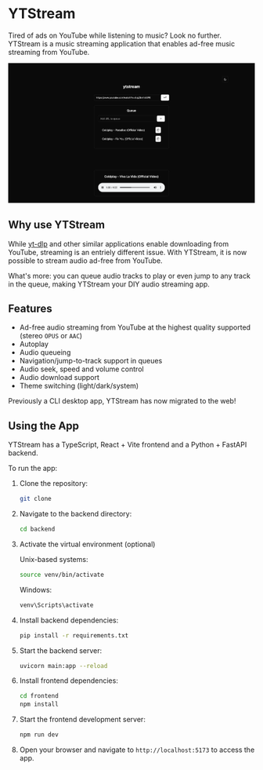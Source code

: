 # YTStream

Tired of ads on YouTube while listening to music? Look no further. YTStream is a music streaming application that enables ad-free music streaming from YouTube.

![YTStream](frontend/src/assets/ytstream-home.png)

## Why use YTStream
While [yt-dlp](https://github.com/yt-dlp/yt-dlp) and other similar applications enable downloading from YouTube, streaming is an entriely different issue.  With YTStream, it is now possible to stream audio ad-free from YouTube. 

What's more: you can queue audio tracks to play or even jump to any track in the queue, making YTStream your DIY audio streaming app.

## Features
* Ad-free audio streaming from YouTube at the highest quality supported (stereo `OPUS` or `AAC`)
* Autoplay
* Audio queueing
* Navigation/jump-to-track support in queues
* Audio seek, speed and volume control
* Audio download support
* Theme switching (light/dark/system)

Previously a CLI desktop app, YTStream has now migrated to the web!

## Using the App

YTStream has a TypeScript, React + Vite frontend and a Python + FastAPI backend.

To run the app:

1. Clone the repository:
   ```bash
   git clone
   ```

2. Navigate to the backend directory:
   ```bash
   cd backend
   ```

3. Activate the virtual environment (optional)

   Unix-based systems:
   ```bash
   source venv/bin/activate
   ```
   
   Windows:
   ```bash
   venv\Scripts\activate
   ```

4. Install backend dependencies:
   ```bash
   pip install -r requirements.txt
   ```

5. Start the backend server:
   ```bash
   uvicorn main:app --reload
   ```

6. Install frontend dependencies:
   ```bash
   cd frontend
   npm install
   ```

7. Start the frontend development server:
   ```bash
   npm run dev
   ```

8. Open your browser and navigate to `http://localhost:5173` to access the app.
